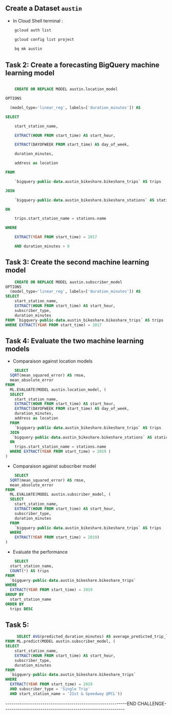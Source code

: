 
## Create a Dataset ``austin``

- In Cloud Shell terminal :

```bash
    gcloud auth list

    gcloud config list project
    
    bq mk austin
```

## Task 2:  Create a forecasting BigQuery machine learning model

```SQL

    CREATE OR REPLACE MODEL austin.location_model

OPTIONS

  (model_type='linear_reg', labels=['duration_minutes']) AS

SELECT

    start_station_name,

    EXTRACT(HOUR FROM start_time) AS start_hour,

    EXTRACT(DAYOFWEEK FROM start_time) AS day_of_week,

    duration_minutes,

    address as location

FROM

    `bigquery-public-data.austin_bikeshare.bikeshare_trips` AS trips

JOIN

    `bigquery-public-data.austin_bikeshare.bikeshare_stations` AS stations

ON

    trips.start_station_name = stations.name

WHERE

    EXTRACT(YEAR FROM start_time) = 2017

    AND duration_minutes > 0

```


## Task 3: Create the second machine learning model


```SQL
    CREATE OR REPLACE MODEL austin.subscriber_model
OPTIONS
  (model_type='linear_reg', labels=['duration_minutes']) AS
SELECT
    start_station_name,
    EXTRACT(HOUR FROM start_time) AS start_hour,
    subscriber_type,
    duration_minutes
FROM `bigquery-public-data.austin_bikeshare.bikeshare_trips` AS trips
WHERE EXTRACT(YEAR FROM start_time) = 2017


```

## Task 4: Evaluate the two machine learning models

- Comparaison against location models

```SQL
    SELECT
  SQRT(mean_squared_error) AS rmse,
  mean_absolute_error
FROM
  ML.EVALUATE(MODEL austin.location_model, (
  SELECT
    start_station_name,
    EXTRACT(HOUR FROM start_time) AS start_hour,
    EXTRACT(DAYOFWEEK FROM start_time) AS day_of_week,
    duration_minutes,
    address as location
  FROM
    `bigquery-public-data.austin_bikeshare.bikeshare_trips` AS trips
  JOIN
   `bigquery-public-data.austin_bikeshare.bikeshare_stations` AS stations
  ON
    trips.start_station_name = stations.name
  WHERE EXTRACT(YEAR FROM start_time) = 2019 )
)


```

- Comparaison against subscriber model

```SQL
    SELECT
  SQRT(mean_squared_error) AS rmse,
  mean_absolute_error
FROM
  ML.EVALUATE(MODEL austin.subscriber_model, (
  SELECT
    start_station_name,
    EXTRACT(HOUR FROM start_time) AS start_hour,
    subscriber_type,
    duration_minutes
  FROM
    `bigquery-public-data.austin_bikeshare.bikeshare_trips` AS trips
  WHERE
    EXTRACT(YEAR FROM start_time) = 2019)
)

```

- Evaluate the performance

```SQL
    SELECT
  start_station_name,
  COUNT(*) AS trips
FROM
  `bigquery-public-data.austin_bikeshare.bikeshare_trips`
WHERE
  EXTRACT(YEAR FROM start_time) = 2019
GROUP BY
  start_station_name
ORDER BY
  trips DESC

```

## Task 5: 

```SQL
     SELECT AVG(predicted_duration_minutes) AS average_predicted_trip_length
FROM ML.predict(MODEL austin.subscriber_model, (
SELECT
    start_station_name,
    EXTRACT(HOUR FROM start_time) AS start_hour,
    subscriber_type,
    duration_minutes
FROM
  `bigquery-public-data.austin_bikeshare.bikeshare_trips`
WHERE 
  EXTRACT(YEAR FROM start_time) = 2019
  AND subscriber_type = 'Single Trip'
  AND start_station_name = '21st & Speedway @PCL'))
```


-----------------------------------------------------------END CHALLENGE-----------------------------------------------------------